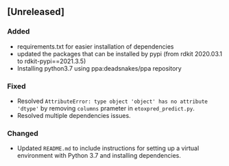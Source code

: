 ## [Unreleased]
### Added
- requirements.txt for easier installation of dependencies
- updated the packages that can be installed by pypi (from rdkit 2020.03.1 to rdkit-pypi==2021.3.5)
- Installing python3.7 using ppa:deadsnakes/ppa repository

### Fixed
- Resolved `AttributeError: type object 'object' has no attribute 'dtype'` by removing `columns` prameter in `etoxpred_predict.py`.
- Resolved multiple dependencies issues.

### Changed
- Updated `README.md` to include instructions for setting up a virtual environment with Python 3.7 and installing dependencies.

